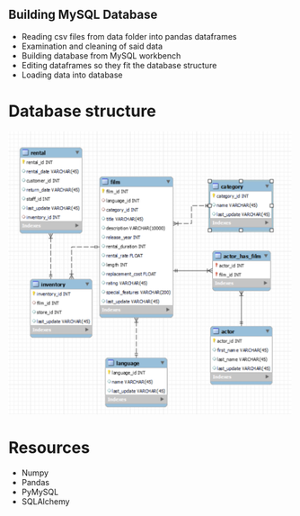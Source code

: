 ## Building MySQL Database

- Reading csv files from data folder into pandas dataframes
- Examination and cleaning of said data
- Building database from MySQL workbench
- Editing dataframes so they fit the database structure
- Loading data into database

# Database structure

![SQL EER](/modelo.PNG)

# Resources

- Numpy
- Pandas
- PyMySQL
- SQLAlchemy

